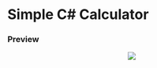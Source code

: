 # Simple C# Calculator

### Preview

<p align="center">
<img src="/Previews/VsDebugConsole_3vHvDhJbV6.png">
</p>
